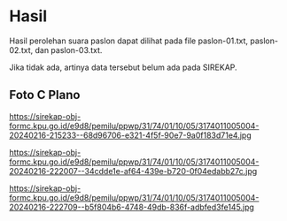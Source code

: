 # Hasil

Hasil perolehan suara paslon dapat dilihat pada file paslon-01.txt, paslon-02.txt, dan paslon-03.txt.

Jika tidak ada, artinya data tersebut belum ada pada SIREKAP.

## Foto C Plano

https://sirekap-obj-formc.kpu.go.id/e9d8/pemilu/ppwp/31/74/01/10/05/3174011005004-20240216-215233--68d96706-e321-4f5f-90e7-9a0f183d71e4.jpg

https://sirekap-obj-formc.kpu.go.id/e9d8/pemilu/ppwp/31/74/01/10/05/3174011005004-20240216-222007--34cdde1e-af64-439e-b720-0f04edabb27c.jpg

https://sirekap-obj-formc.kpu.go.id/e9d8/pemilu/ppwp/31/74/01/10/05/3174011005004-20240216-222709--b5f804b6-4748-49db-836f-adbfed3fe145.jpg
